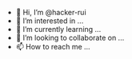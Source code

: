 - 👋 Hi, I’m @hacker-rui
- 👀 I’m interested in ...
- 🌱 I’m currently learning ...
- 💞️ I’m looking to collaborate on ...
- 📫 How to reach me ...

<!---
hacker-rui/hacker-rui is a ✨ special ✨ repository because its `README.md` (this file) appears on your GitHub profile.
You can click the Preview link to take a look at your changes.
--->
